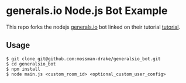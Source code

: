 # generals.io Node.js Bot Example

This repo forks the nodejs [generals.io](http://generals.io) bot linked on their tutorial [tutorial](http://dev.generals.io/api#tutorial).

## Usage

```
$ git clone git@github.com:mossman-drake/generalsio_bot.git
$ cd generalsio_bot
$ npm install
$ node main.js <custom_room_id> <optional_custom_user_config>
```
